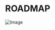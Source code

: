 # ROADMAP

![Image](https://scontent.fdad1-1.fna.fbcdn.net/v/t1.0-9/145516931_175092531061030_1104687293925297506_o.jpg?_nc_cat=104&ccb=2&_nc_sid=8bfeb9&_nc_ohc=Ao0yoxCLqJwAX_zlF7O&_nc_ht=scontent.fdad1-1.fna&oh=d733d914327c98e6c1fbe30f2c9cf18b&oe=603F0323)
